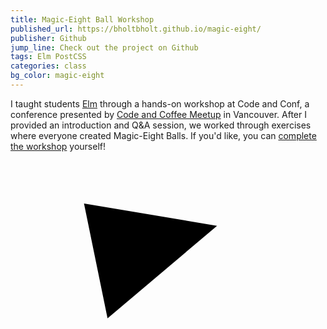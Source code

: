 ```yaml
---
title: Magic-Eight Ball Workshop
published_url: https://bholtbholt.github.io/magic-eight/
publisher: Github
jump_line: Check out the project on Github
tags: Elm PostCSS
categories: class
bg_color: magic-eight
---
```


I taught students <a href="https://elm-lang.org" target="_blank">Elm</a> through a hands-on workshop at Code and Conf, a conference presented by <a href="https://twitter.com/codecoffeeyvr" target="_blank">Code and Coffee Meetup</a> in Vancouver. After I provided an introduction and Q&A session, we worked through exercises where everyone created Magic-Eight Balls. If you'd like, you can <a href="https://github.com/bholtbholt/magic-eight" target="_blank">complete the workshop</a> yourself!

<svg xmlns="http://www.w3.org/2000/svg" viewBox="0 0 300 300" class="illustration">
  <circle class="illustration__stroke animate-eight-outline" cx="150" cy="150" r="146" fill="none" fill-rule="evenodd" stroke-width="8" transform="rotate(55 150 150)"/>
  <path class="illustration__fill animate-eight-triangle opacity-0" d="M92.425 150.488l104.286-88.166L70 41z"/>
</svg>
